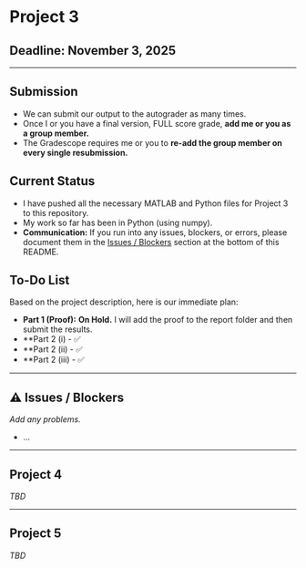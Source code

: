 # Project 3

## Deadline: November 3, 2025

---

## Submission

* We can submit our output to the autograder as many times.
* Once I or you have a final version, FULL score grade, **add me or you as a group member.**
* The Gradescope requires me or you to **re-add the group member on every single resubmission.**

## Current Status

* I have pushed all the necessary MATLAB and Python files for Project 3 to this repository.
* My work so far has been in Python (using numpy).
* **Communication:** If you run into any issues, blockers, or errors, please document them in the [Issues / Blockers](#%EF%B8%8F-issues--blockers) section at the bottom of this README.

## To-Do List

Based on the project description, here is our immediate plan:

* **Part 1 (Proof):** **On Hold.** I will add the proof to the report folder and then submit the results.
* **Part 2 (i) - ✅
* **Part 2 (ii) - ✅
* **Part 2 (iii) - ✅

---

## ⚠️ Issues / Blockers

*Add any problems.*

* ...

---

## Project 4

*TBD*

---

## Project 5

*TBD*
